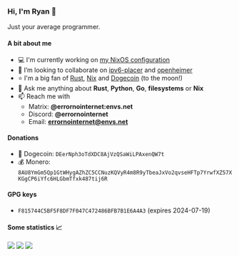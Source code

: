 ### Hi, I'm Ryan 👋
Just your average programmer.

#### A bit about me
- 💻 I'm currently working on [my NixOS configuration](https://github.com/ErrorNoInternet/configuration.nix)
- 👯 I’m looking to collaborate on [ipv6-placer](https://github.com/ErrorNoInternet/ipv6-placer) and [openheimer](https://github.com/ErrorNoInternet/openheimer)
- ⭐ I'm a big fan of [Rust](https://rust-lang.org), [Nix](https://nixos.org) and [Dogecoin](https://dogecoin.com) (to the moon!)
- 💬 Ask me anything about **Rust**, **Python**, **Go**, **filesystems** or **Nix**
- 📫 Reach me with
  - Matrix: **@errornointernet:envs.net**
  - Discord: **@errornointernet**
  - Email: **errornointernet@envs.net**

#### Donations
- 🐶 Dogecoin: `DEerNph3oTdXDC8AjVzQSaWiLPAxenQW7t`
- 💰 Monero: `8AU8YmGm5Qp1GtWHygAZhZC5CCNuzKQVyR4m8R9yTbeaJxVo2qvseHFTp7YrwfXZ57XKGgCP6iYfc6HLGbmTfxk487tij6R`

#### GPG keys
- `F815744C5BF5F8DF7F047C472486BFB7B1E6A4A3` (expires 2024-07-19)

#### Some statistics 📈
<img src="https://github-readme-stats.vercel.app/api?username=ErrorNoInternet&custom_title=ErrorNoInternet's%20GitHub%20Statistics&show_icons=true&theme=nord&include_all_commits=true&hide_border=true&card_width=600">
<img src="https://github-readme-stats.vercel.app/api/top-langs/?username=ErrorNoInternet&langs_count=10&hide=Procfile&theme=nord&layout=compact&hide_border=true&card_width=600">
<img src="http://github-readme-streak-stats.herokuapp.com?user=ErrorNoInternet&theme=nord&hide_border=true&card_width=600">
